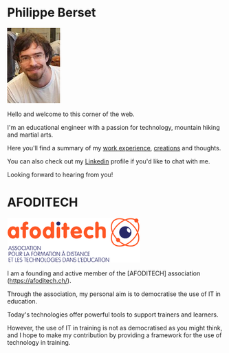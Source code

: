 # Philippe Berset

![Photo Philippe Berset](./img/me-ggj-2020.jpg)

Hello and welcome to this corner of the web.

I'm an educational engineer with a passion for technology, mountain hiking and martial arts.

Here you'll find a summary of my [work experience](./about.en.md), [creations](./projects.en.md) and thoughts.

You can also check out my [Linkedin](https://www.linkedin.com/in/philippe-berset-edtech/) profile if you'd like to chat with me.

Looking forward to hearing from you!

# AFODITECH

![logo AFODITECH](./img/logo_afoditech.png)

I am a founding and active member of the [AFODITECH] association (https://afoditech.ch/).

Through the association, my personal aim is to democratise the use of IT in education.

Today's technologies offer powerful tools to support trainers and learners.

However, the use of IT in training is not as democratised as you might think, and I hope to make my contribution by providing a framework for the use of technology in training.